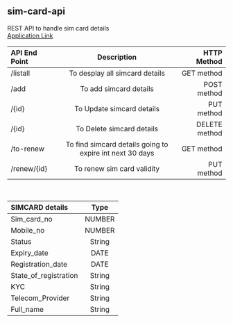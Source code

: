 ## sim-card-api
REST API to handle sim card details <br>
[Application Link](https://sim-card-api-1210.herokuapp.com/api/)<br>

| API End Point      | Description | HTTP Method     |
| :---        |    :----:   |          ---: |
| /listall      | To desplay all simcard details       | GET method   |
| /add   | To add simcard details        | POST method      |
| /{id}   | To Update simcard details        | PUT method      |
| /{id}  | To Delete simcard details        | DELETE method      |
| /to-renew  | To find simcard details going to expire int next 30 days        | GET method      |
| /renew/{id}  | To renew sim card validity       | PUT method      | 
<br>


| SIMCARD details       | Type | 
| :---        |    :----:   |  
| Sim_card_no      | NUMBER      |
| Mobile_no      | NUMBER      |
| Status     | String      |
| Expiry_date     | DATE      |
| Registration_date     | DATE      |
| State_of_registration    | String      |
| KYC    | String      |
| Telecom_Provider    | String      |
| Full_name    | String      |
